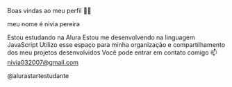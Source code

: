Boas vindas ao meu perfil 💙💙

meu nome é nivia pereira

Estou estudando na Alura
Estou me desenvolvendo na linguagem JavaScript
Utilizo esse espaço para minha organização e compartilhamento dos meu projetos desenvolvidos
Você pode entrar em contato comigo 📫
nivia032007@gmail.com

@alurastartestudante
